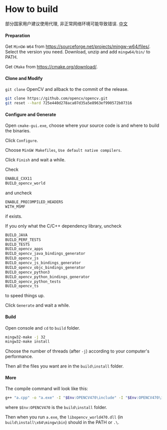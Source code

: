 # How to build

部分国家用户建议使用代理, 非正常网络环境可能导致错误. [中文](./README-zh_cn.md)

#### Preparation

Get `MinGW-W64` from https://sourceforge.net/projects/mingw-w64/files/. 
Select the version you need. Download, unzip and add `mingw64/bin/` to PATH.

Get `CMake` from https://cmake.org/download/. 

#### Clone and Modify

`git clone` OpenCV and allback to the commit of the release.

```sh
git clone https://github.com/opencv/opencv.git
git reset --hard 725e440d278aca07d35a5e8963ef990572b07316
```

#### Configure and Generate

Open `cmake-gui.exe`, choose where your source code is and where to build the binaries.

Click `Configure`.

Choose `MinGW Makefiles`, `Use default native compilers`.

Click `Finish` and wait a while.

Check

```sh
ENABLE_CXX11
BUILD_opencv_world
```

and uncheck

```sh
ENABLE_PRECOMPILED_HEADERS
WITH_MSMF
```

if exists.

If you only what the C/C++ dependency library, uncheck

```sh
BUILD_JAVA
BUILD_PERF_TESTS
BUILD_TESTS
BUILD_opencv_apps
BUILD_opencv_java_bindings_generator
BUILD_opencv_js
BUILD_opencv_js_bindings_generator
BUILD_opencv_objc_bindings_generator
BUILD_opencv_python3
BUILD_opencv_python_bindings_generator
BUILD_opencv_python_tests
BUILD_opencv_ts
```

to speed things up.

Click `Generate` and wait a while.

#### Build

Open console and `cd` to `build` folder.

```sh
mingw32-make -j 32
mingw32-make install
```

Choose the number of threads (after `-j`) according to your computer's performance.

Then all the files you want are in the `build\install` folder.

#### More

The compile command will look like this:

```sh
g++ "a.cpp" -o "a.exe" -I "$Env:OPENCV470\include" -I "$Env:OPENCV470\include\opencv2" -L "$Env:OPENCV470\x64\mingw\lib" -llibopencv_world470
```

where `$Env:OPENCV470` is the `build\install` folder.

Then when you run `a.exe`, the `libopencv_world470.dll` (in `build\install\x64\mingw\bin`) should in the PATH or `.\`.
